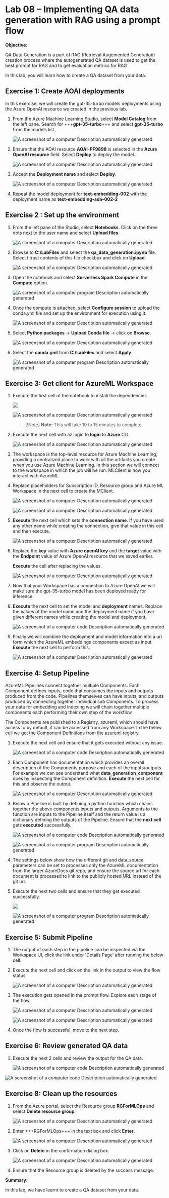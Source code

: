 
# Lab 08 – Implementing QA data generation with RAG using a prompt flow

**Objective:**

QA Data Generation is a part of RAG (Retrieval Augemented Generation)
creation process where the autogenerated QA dataset is used to get the
best prompt for RAG and to get evaluation metrics for RAG

In this lab, you will learn how to create a QA dataset from your data.

## Exercise 1: Create AOAI deployments 

In this exercise, we will create the gpt-35-turbo models deployments
using the Azure OpenAI resource we created in the previous lab.

1.  From the Azure Machine Learning Studio, select **Model Catalog**
    from the left pane. Search for +++**gpt-35-turbo**+++ and select
    **gpt-35-turbo** from the models list.

    ![A screenshot of a computer Description automatically
generated](./media/image1.png)

2.  Ensure that the AOAI resource **AOAI-PF9898** is selected in the
    **Azure OpenAI resource** field. Select **Deploy** to deploy the
    model.

    ![A screenshot of a computer Description automatically
generated](./media/image2.png)

3.  Accept the **Deployment name** and select **Deploy**.

    ![A screenshot of a computer Description automatically
generated](./media/image3.png)

4.  Repeat the model deployment for **text-embedding-002** with the
    deployment name as **text-embedding-ada-002-2**

## Exercise 2 : Set up the environment

1.  From the left pane of the Studio, select **Notebooks**. Click on the
    three dots next to the user name and select **Upload files**.

    ![A screenshot of a computer Description automatically
generated](./media/image4.png)

2.  Browse to **C:\LabFiles** and select the
    **qa_data_generation.ipynb** file. Select I trust contents of this
    file checkbox and click on **Upload**.

    ![A screenshot of a computer Description automatically
generated](./media/image5.png)

3.  Open the notebook and select **Serverless Spark Compute** in the
    **Compute** option.

    ![A screenshot of a computer program Description automatically
generated](./media/image6.png)

4.  Once the compute is attached, select **Configure session** to upload
    the conda.yml file and set up the environment for execution using
    it.

    ![A screenshot of a computer Description automatically
generated](./media/image7.png)

5.  Select **Python packages** -> **Upload Conda file** -\> click on
    **Browse**.

    ![A screenshot of a computer Description automatically
generated](./media/image8.png)

6.  Select the **conda.yml** from **C:\LabFiles** and select **Apply**.

    ![A screenshot of a computer program Description automatically generated](./media/image9.png)

## Exercise 3: Get client for AzureML Workspace

1.  Execute the first cell of the notebook to install the dependencies

    ![](./media/image10.png)

    ![A screenshot of a computer Description automatically
generated](./media/image11.png)

    >[!Note] **Note:** This will take 10 to 15 minutes to complete

2.  Execute the next cell with az login to **login** to **Azure** CLI.

    ![A screenshot of a computer Description automatically
generated](./media/image12.png)

3.  The workspace is the top-level resource for Azure Machine Learning,
    providing a centralized place to work with all the artifacts you
    create when you use Azure Machine Learning. In this section we will
    connect to the workspace in which the job will be run. MLClient is
    how you interact with AzureML

4.  Replace placeholders for Subscription ID, Resource group and Azure
    ML Workspace in the next cell to create the MClient.

    ![A screenshot of a computer Description automatically
generated](./media/image13.png)

    ![A screenshot of a computer Description automatically
generated](./media/image14.png)

5.  **Execute** the next cell which sets the **connection name**. If you
    have used any other name while creating the connection, give that
    value in this cell and then execute.

    ![A screenshot of a computer Description automatically
generated](./media/image15.png)

6.  Replace the **key** value with **Azure openAI key** and the
    **target** value with the **Endpoint** value of Azure OpenAI
    resource that we saved earlier.

    **Execute** the cell after replacing the values.

    ![A screenshot of a computer Description automatically
generated](./media/image16.png)

7.  Now that your Workspace has a connection to Azure OpenAI we will
    make sure the gpt-35-turbo model has been deployed ready for
    inference.

8.  **Execute** the next cell to set the model and **deployment** names.
    Replace the values of the model name and the deployment name if you
    have given different names while creating the model and deployment.

    ![A screenshot of a computer code Description automatically
generated](./media/image17.png)

9.  Finally we will combine the deployment and model information into a
    uri form which the AzureML embeddings components expect as input.
    **Execute** the next cell to perform this.

    ![A screenshot of a computer Description automatically
generated](./media/image18.png)

## Exercise 4: Setup Pipeline

AzureML Pipelines connect together multiple Components. Each Component
defines inputs, code that consumes the inputs and outputs produced from
the code. Pipelines themselves can have inputs, and outputs produced by
connecting together individual sub Components. To process your data for
embedding and indexing we will chain together multiple components each
performing their own step of the workflow.

The Components are published to a Registry, azureml, which should have
access to by default, it can be accessed from any Workspace. In the
below cell we get the Component Definitions from the azureml registry.

1.  Execute the next cell and ensure that it gets executed without any
    issue.

    ![A screenshot of a computer code Description automatically
generated](./media/image19.png)

2.  Each Component has documentation which provides an overall
    description of the Components purpose and each of the
    inputs/outputs. For example we can see understand what
    **data_generation_component** does by inspecting the Component
    definition. **Execute** the next cell for this and observe the
    output.

    ![A screenshot of a computer Description automatically
generated](./media/image20.png)

3.  Below a Pipeline is built by defining a python function which chains
    together the above components inputs and outputs. Arguments to the
    function are inputs to the Pipeline itself and the return value is a
    dictionary defining the outputs of the Pipeline. Ensure that the
    **next cell** gets **executed** successfully.

    ![A screenshot of a computer code Description automatically
generated](./media/image21.png)

    ![A screenshot of a computer program Description automatically
generated](./media/image22.png)

4.  The settings below show how the different git and data_source
    parameters can be set to processes only the AzureML documentation
    from the larger AzureDocs git repo, and ensure the source url for
    each document is processed to link to the publicly hosted URL
    instead of the git url.

5.  Execute the next two cells and ensure that they get executed
    successfully.

    ![](./media/image23.png)

    ![A screenshot of a computer program Description automatically
generated](./media/image24.png)

## Exercise 5: Submit Pipeline

1.  The output of each step in the pipeline can be inspected via the
    Workspace UI, click the link under 'Details Page' after running the
    below cell.

2.  Execute the next cell and click on the link in the output to view
    the flow status

    ![A screenshot of a computer Description automatically
generated](./media/image25.png)

3.  The execution gets opened in the prompt flow. Explore each stage of
    the flow.

    ![A screenshot of a computer Description automatically
generated](./media/image26.png)

    ![A screenshot of a computer Description automatically
generated](./media/image27.png)

6.  Once the flow is successful, move to the next step.

## Exercise 6: Review generated QA data

1.  Execute the next 2 cells and review the output for the QA data.

    ![A screenshot of a computer code Description automatically
generated](./media/image28.png)

  ![A screenshot of a computer code Description automatically generated](./media/image29.png)

## Exercise 8: Clean up the resources

1.  From the Azure portal, select the Resource group **RGForMLOps** and
    select **Delete resource group**.

    ![A screenshot of a computer Description automatically
generated](./media/image30.png)

2.  Enter +++RGForMLOps+++ in the text box and click **Enter**.

    ![A screenshot of a computer Description automatically
generated](./media/image31.png)

3.  Click on **Delete** in the confirmation dialog box.

    ![A screenshot of a computer Description automatically
generated](./media/image32.png)

4.  Ensure that the Resource group is deleted by the success message.

**Summary:**

In this lab, we have learnt to create a QA dataset from your data.
